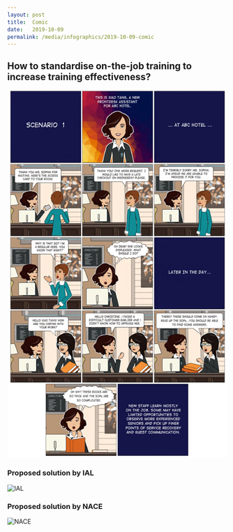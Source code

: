 ```yaml
---
layout: post
title:  Comic
date:   2019-10-09
permalink: /media/infographics/2019-10-09-comic
---
```


## How to standardise on-the-job training to increase training effectiveness?
![OJT](/images/comic1.jpg)



### Proposed solution by IAL
![IAL](/images/comic2.png)



### Proposed solution by NACE
![NACE](/images/comic3.png)
